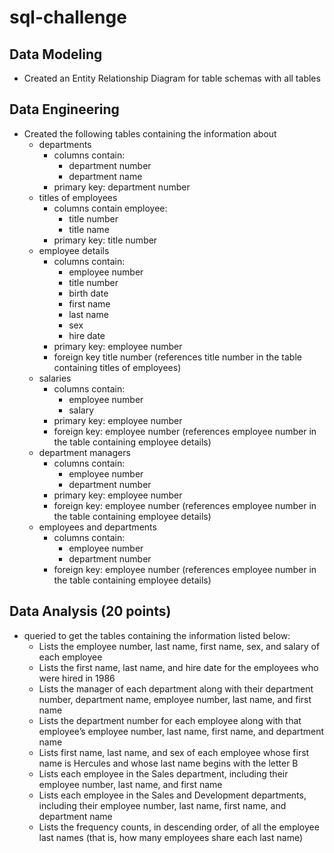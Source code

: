 # sql-challenge
## Data Modeling 
- Created an Entity Relationship Diagram for table schemas with all tables 
## Data Engineering
- Created the following tables containing the information about
    - departments 
        - columns contain:
            - department number
            - department name
        - primary key: department number
    - titles of employees
        - columns contain employee:
            - title number
            - title name
        - primary key: title number
    - employee details
        - columns contain:
            - employee number
            - title number
            - birth date
            - first name
            - last name
            - sex
            - hire date
        - primary key: employee number
        - foreign key title number (references title number in the table containing titles of employees)
    - salaries
        - columns contain:
            - employee number
            - salary
        - primary key: employee number
        - foreign key: employee number (references employee number in the table containing employee details)
    - department managers
        - columns contain:
            - employee number
            - department number
        - primary key: employee number
        - foreign key: employee number (references employee number in the table containing employee details)
    - employees and departments
        - columns contain:
            - employee number
            - department number
        - foreign key: employee number (references employee number in the table containing employee details)
## Data Analysis (20 points)
- queried to get the tables containing the information listed below:
    - Lists the employee number, last name, first name, sex, and salary of each employee 
    - Lists the first name, last name, and hire date for the employees who were hired in 1986 
    - Lists the manager of each department along with their department number, department name, employee number, last name, and first name 
    - Lists the department number for each employee along with that employee’s employee number, last name, first name, and department name 
    - Lists first name, last name, and sex of each employee whose first name is Hercules and whose last name begins with the letter B 
    - Lists each employee in the Sales department, including their employee number, last name, and first name 
    - Lists each employee in the Sales and Development departments, including their employee number, last name, first name, and department name 
    - Lists the frequency counts, in descending order, of all the employee last names (that is, how many employees share each last name) 
